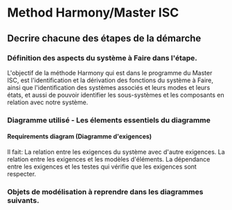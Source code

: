 # Method Harmony/Master ISC

## Decrire chacune des étapes de la démarche
### Définition des aspects du système à Faire dans l'étape.

L'objectif de la méthode Harmony qui est dans le programme du Master ISC, est l'identification et la dérivation des fonctions du système à Faire, ainsi que l'identification des systèmes associés et leurs modes et leurs états, et aussi de pouvoir identifier les sous-systèmes et les composants en relation avec notre système.

### Diagramme utilisé - Les élements essentiels du diagramme

#### Requirements diagram (Diagramme d'exigences)
Il fait:
La relation entre les exigences du système avec d'autre exigences.
La relation entre les exigences et les modèles d'éléments.
La dépendance entre les exigences et les testes qui vérifie que les exigences sont respecter.

### Objets de modélisation à reprendre dans les diagrammes suivants.

